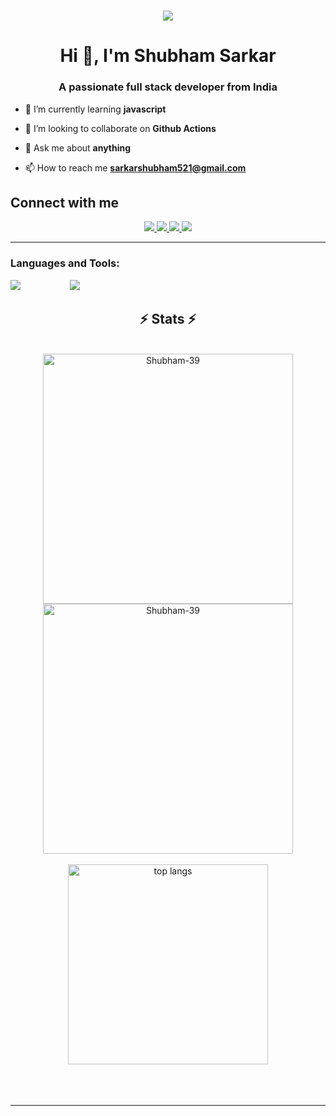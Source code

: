 
<h1 align="center">
    <img src="https://readme-typing-svg.herokuapp.com/?font=Righteous&size=35&center=true&vCenter=true&width=500&height=70&duration=4000&lines=Hi+There!+👋;+I'm+Shubham+Sarkar;+Frotent++developer;+Open+source+contributor;+from+India❤️" />
</h1>

<h1 align="center">Hi 👋, I'm Shubham Sarkar</h1>
<h3 align="center">A passionate full stack developer from India</h3>

 <!-- - 🔭 I’m currently working on [Music-player-UI ](https://github.com/Shubham-39/) -->

- 🌱 I’m currently learning **javascript**

- 👯 I’m looking to collaborate on **Github Actions**




- 💬 Ask me about **anything**

- 📫 How to reach me **sarkarshubham521@gmail.com**


<p align="left">
</p>



<div align="center"> 
<h2 align="left">Connect with me</h2>
  <a href="mailto:sarkarshubham521@gmail.com">
    <img src="https://img.shields.io/badge/Gmail-333333?style=for-the-badge&logo=gmail&logoColor=red" />
  </a>
  <a href="https://www.linkedin.com/in/sarkar056/" target="_blank">
    <img src="https://img.shields.io/badge/LinkedIn-0077B5?style=for-the-badge&logo=linkedin&logoColor=white" target="_blank" />
  </a>
  <a href= "https://x.com/Shubham05699093"  target="_blank">
        <img src="https://img.shields.io/badge/Twitter-59B2F4?style=for-the-badge&logo=x&logoColor=ffffff" target="_blank">
  </a>  
  <!--<a href="https://rahulghosh.vercel.app" target="_blank"> -->
     <img src="https://img.shields.io/badge/Portfolio-FF5722?style=for-the-badge&logo=todoist&logoColor=white" target="_blank" /> <!-- sqlite, safari, google-chrome are other good icon options -->
  </a>
</div>

 <hr/>

<h3 align="left">Languages and Tools:</h3>


<div >
  <img  src="https://skillicons.dev/icons?i=javascript,python,c,java" />
    &nbsp; &nbsp; &nbsp; &nbsp; &nbsp;&nbsp; &nbsp; &nbsp; &nbsp; &nbsp;
<img  src="https://skillicons.dev/icons?i=tailwind,html,css" />
</div>

<h2 align="center">⚡ Stats ⚡</h2>
<br>
<div align=center>
    <img width=400 align="center" src="https://github-readme-streak-stats.herokuapp.com/?user=Shubham-39&theme=react" alt="Shubham-39" />
    <img width=400 align="center" src="https://github-readme-stats.vercel.app/api?username=Shubham-39&count_private=true&show_icons=true&theme=react&rank_icon=github&border_radius=10" alt="Shubham-39" />
    <br/>
    <br/>
    <img width=320 align="center" src="https://github-readme-stats-salesp07.vercel.app/api/top-langs/?username=Shubham-39&hide=HTML&langs_count=8&layout=compact&theme=react&border_radius=10&size_weight=0.5&count_weight=0.5&exclude_repo=github-readme-stats" alt="top langs" />
</div>

<br/>
<br/>
<br/>



<hr/>
